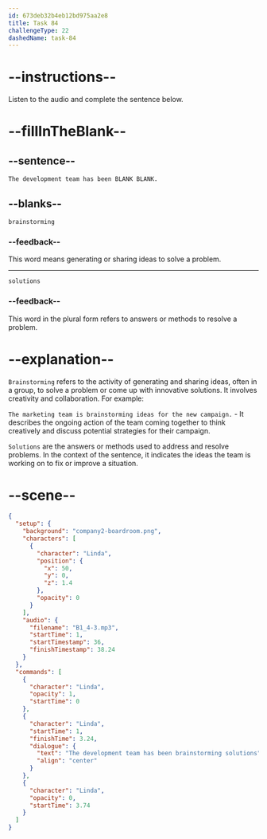 ```yaml
---
id: 673deb32b4eb12bd975aa2e8
title: Task 84
challengeType: 22
dashedName: task-84
---
```


<!-- (audio) Linda: The development team has been brainstorming solutions. -->

# --instructions--

Listen to the audio and complete the sentence below.

# --fillInTheBlank--

## --sentence--

`The development team has been BLANK BLANK.`

## --blanks--

`brainstorming`

### --feedback--

This word means generating or sharing ideas to solve a problem.

---

`solutions`

### --feedback--

This word in the plural form refers to answers or methods to resolve a problem.

# --explanation--

`Brainstorming` refers to the activity of generating and sharing ideas, often in a group, to solve a problem or come up with innovative solutions. It involves creativity and collaboration. For example:

`The marketing team is brainstorming ideas for the new campaign.` - It describes the ongoing action of the team coming together to think creatively and discuss potential strategies for their campaign.

`Solutions` are the answers or methods used to address and resolve problems. In the context of the sentence, it indicates the ideas the team is working on to fix or improve a situation.

# --scene--

```json
{
  "setup": {
    "background": "company2-boardroom.png",
    "characters": [
      {
        "character": "Linda",
        "position": {
          "x": 50,
          "y": 0,
          "z": 1.4
        },
        "opacity": 0
      }
    ],
    "audio": {
      "filename": "B1_4-3.mp3",
      "startTime": 1,
      "startTimestamp": 36,
      "finishTimestamp": 38.24
    }
  },
  "commands": [
    {
      "character": "Linda",
      "opacity": 1,
      "startTime": 0
    },
    {
      "character": "Linda",
      "startTime": 1,
      "finishTime": 3.24,
      "dialogue": {
        "text": "The development team has been brainstorming solutions",
        "align": "center"
      }
    },
    {
      "character": "Linda",
      "opacity": 0,
      "startTime": 3.74
    }
  ]
}
```
